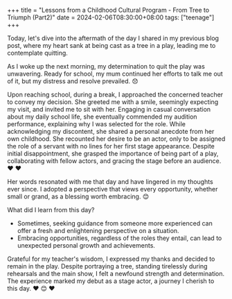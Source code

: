 +++
title = "Lessons from a Childhood Cultural Program - From Tree to Triumph (Part2)"
date = 2024-02-06T08:30:00+08:00
tags: ["teenage"]
+++



Today, let's dive into the aftermath of the day I shared in my previous blog post, where my heart sank at being cast as a tree in a play, leading me to contemplate quitting.

As I woke up the next morning, my determination to quit the play was unwavering. Ready for school, my mum continued her efforts to talk me out of it, but my distress and resolve prevailed. 😞

Upon reaching school, during a break, I approached the concerned teacher to convey my decision. She greeted me with a smile, seemingly expecting my visit, and invited me to sit with her. Engaging in casual conversation about my daily school life, she eventually commended my audition performance, explaining why I was selected for the role. While acknowledging my discontent, she shared a personal anecdote from her own childhood. She recounted her desire to be an actor, only to be assigned the role of a servant with no lines for her first stage appearance. Despite initial disappointment, she grasped the importance of being part of a play, collaborating with fellow actors, and gracing the stage before an audience. ❤️ ❤️

Her words resonated with me that day and have lingered in my thoughts ever since. I adopted a perspective that views every opportunity, whether small or grand, as a blessing worth embracing. 😊

What did I learn from this day?

- Sometimes, seeking guidance from someone more experienced can offer a fresh and enlightening perspective on a situation.
- Embracing opportunities, regardless of the roles they entail, can lead to unexpected personal growth and achievements.

Grateful for my teacher's wisdom, I expressed my thanks and decided to remain in the play. Despite portraying a tree, standing tirelessly during rehearsals and the main show, I felt a newfound strength and determination. The experience marked my debut as a stage actor, a journey I cherish to this day. ❤️ 😊 ❤️